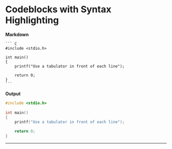 # Codeblocks with Syntax Highlighting

**Markdown**

    ``` C
    #include <stdio.h>
    
    int main()
    {
        printf("Use a tabulator in front of each line");
    
        return 0;
    }
    ```

**Output**

``` C
#include <stdio.h>
    
int main()
{
    printf("Use a tabulator in front of each line");

    return 0;
}
```

---